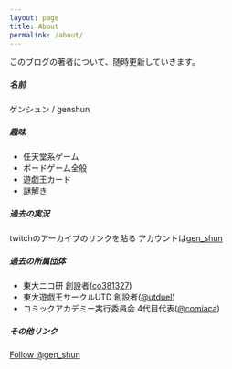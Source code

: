 ```yaml
---
layout: page
title: About
permalink: /about/
---
```


このブログの著者について、随時更新していきます。

##### 名前
ゲンシュン / genshun

##### 趣味
- 任天堂系ゲーム
- ボードゲーム全般
- 遊戯王カード
- 謎解き

##### 過去の実況
twitchのアーカイブのリンクを貼る
アカウントは[gen_shun](https://www.twitch.tv/gen_shun)

##### 過去の所属団体
- 東大ニコ研 創設者([co381327](https://com.nicovideo.jp/community/co381327))
- 東大遊戯王サークルUTD 創設者([@utduel](https://twitter.com/utduel))
- コミックアカデミー実行委員会 4代目代表([@comiaca](https://twitter.com/comiaca))

##### その他リンク
<a href="https://twitter.com/gen_shun?ref_src=twsrc%5Etfw" class="twitter-follow-button" data-size="large" data-show-count="false">Follow @gen_shun</a>
<script async src="https://platform.twitter.com/widgets.js" charset="utf-8"></script>
